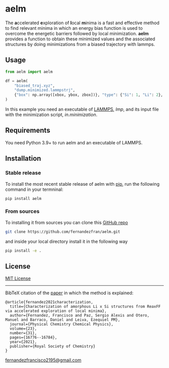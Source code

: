 # aelm

The **a**ccelerated **e**xploration of **l**ocal **m**inima is a fast and 
effective method to find relevant minima in which an energy bias function is used 
to overcome the energetic barriers followed by local minimization. **aelm** 
provides a function to obtain these minimized values and the associated 
structures by doing minimizations from a biased trajectory with lammps.


## Usage

```python
from aelm import aelm

df = aelm(
    "biased_traj.xyz",
    "dump.minimized.lammpstrj",
    {"box": np.array([xbox, ybox, zbox])}, "type": {"Si": 1, "Li": 2},
)
```

In this example you need an executable of [LAMMPS](https://www.lammps.org/), 
_lmp_, and its input file with the minimization script, _in.minimization_.


## Requirements

You need Python 3.9+ to run aelm and an executable of LAMMPS.


## Installation

### Stable release

To install the most recent stable release of aelm with [pip](https://pip.pypa.io/en/stable/), 
run the following command in your termninal:

```bash
pip install aelm
```

### From sources

To installing it from sources you can clone this [GitHub repo](https://github.com/fernandezfran/aelm) 

```bash
git clone https://github.com/fernandezfran/aelm.git
```

and inside your local directory install it in the following way 

```bash
pip install -e .
```


## License

[MIT License](https://github.com/fernandezfran/aelm/blob/master/LICENSE)


----------------------------------------------------------------------------------

BibTeX citation of the 
[paper](https://pubs.rsc.org/en/content/articlelanding/2021/cp/d1cp02216d/unauth)
in which the method is explained:
```
@article{fernandez2021characterization,
  title={Characterization of amorphous Li x Si structures from ReaxFF via accelerated exploration of local minima},
  author={Fernandez, Francisco and Paz, Sergio Alexis and Otero, Manuel and Barraco, Daniel and Leiva, Ezequiel PM},
  journal={Physical Chemistry Chemical Physics},
  volume={23},
  number={31},
  pages={16776--16784},
  year={2021},
  publisher={Royal Society of Chemistry}
}
```

<fernandezfrancisco2195@gmail.com>
